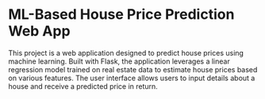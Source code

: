 # ML-Based House Price Prediction Web App

This project is a web application designed to predict house prices using machine learning. Built with Flask, the application leverages a linear regression model trained on real estate data to estimate house prices based on various features. The user interface allows users to input details about a house and receive a predicted price in return.
